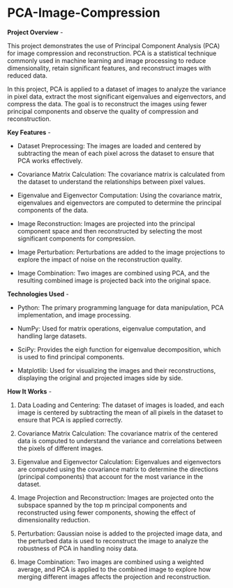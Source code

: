 # PCA-Image-Compression

__Project Overview__ -

This project demonstrates the use of Principal Component Analysis (PCA) for image compression and reconstruction. PCA is a statistical technique commonly used in machine learning and image processing to reduce dimensionality, retain significant features, and reconstruct images with reduced data.

In this project, PCA is applied to a dataset of images to analyze the variance in pixel data, extract the most significant eigenvalues and eigenvectors, and compress the data. The goal is to reconstruct the images using fewer principal components and observe the quality of compression and reconstruction.

__Key Features__ -

- Dataset Preprocessing: The images are loaded and centered by subtracting the mean of each pixel across the dataset to ensure that PCA works effectively.

- Covariance Matrix Calculation: The covariance matrix is calculated from the dataset to understand the relationships between pixel values.

- Eigenvalue and Eigenvector Computation: Using the covariance matrix, eigenvalues and eigenvectors are computed to determine the principal components of the data.

- Image Reconstruction: Images are projected into the principal component space and then reconstructed by selecting the most significant components for compression.

- Image Perturbation: Perturbations are added to the image projections to explore the impact of noise on the reconstruction quality.

- Image Combination: Two images are combined using PCA, and the resulting combined image is projected back into the original space.

__Technologies Used__ -

- Python: The primary programming language for data manipulation, PCA implementation, and image processing.

- NumPy: Used for matrix operations, eigenvalue computation, and handling large datasets.

- SciPy: Provides the eigh function for eigenvalue decomposition, which is used to find principal components.

- Matplotlib: Used for visualizing the images and their reconstructions, displaying the original and projected images side by side.

__How It Works__ -

1. Data Loading and Centering: The dataset of images is loaded, and each image is centered by subtracting the mean of all pixels in the dataset to ensure that PCA is applied correctly.

2. Covariance Matrix Calculation: The covariance matrix of the centered data is computed to understand the variance and correlations between the pixels of different images.

3. Eigenvalue and Eigenvector Calculation: Eigenvalues and eigenvectors are computed using the covariance matrix to determine the directions (principal components) that account for the most variance in the dataset.

4. Image Projection and Reconstruction: Images are projected onto the subspace spanned by the top m principal components and reconstructed using fewer components, showing the effect of dimensionality reduction.

5. Perturbation: Gaussian noise is added to the projected image data, and the perturbed data is used to reconstruct the image to analyze the robustness of PCA in handling noisy data.

6. Image Combination: Two images are combined using a weighted average, and PCA is applied to the combined image to explore how merging different images affects the projection and reconstruction.
